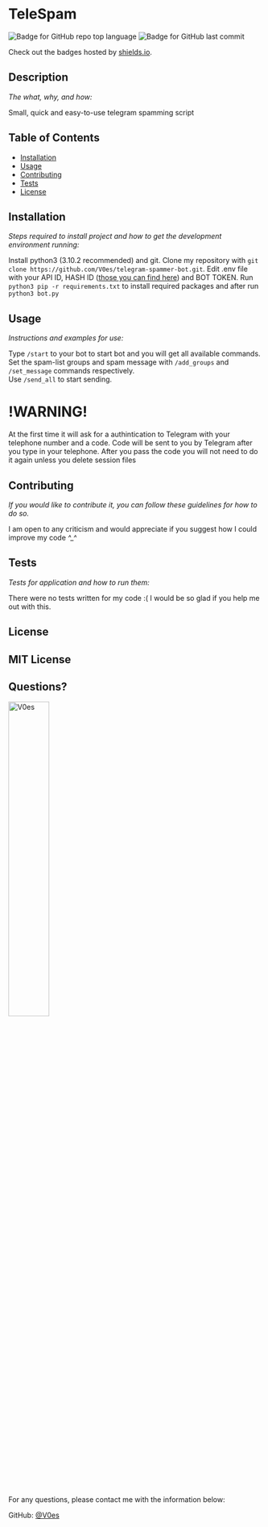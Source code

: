 # TeleSpam

  ![Badge for GitHub repo top language](https://img.shields.io/github/languages/top/V0es/telegram-spammer-bot?style=flat&logo=appveyor) ![Badge for GitHub last commit](https://img.shields.io/github/last-commit/V0es/telegram-spammer-bot?style=flat&logo=appveyor)

  Check out the badges hosted by [shields.io](https://shields.io/).


  ## Description

  *The what, why, and how:*

  Small, quick and easy-to-use telegram spamming script

  ## Table of Contents
  * [Installation](#installation)
  * [Usage](#usage)
  * [Contributing](#contributing)
  * [Tests](#tests)
  * [License](#license)

  ## Installation

  *Steps required to install project and how to get the development environment running:*

  Install python3 (3.10.2 recommended) and git. 
  Clone my repository with `git clone https://github.com/V0es/telegram-spammer-bot.git`.
  Edit .env file with your API ID, HASH ID ([those you can find here](https://my.telegram.org/)) and BOT TOKEN. 
  Run `python3 pip -r requirements.txt` to install required packages and after run `python3 bot.py`

  ## Usage

  *Instructions and examples for use:*

  Type `/start` to your bot to start bot and you will get all available commands.    
  Set the spam-list groups and spam message with `/add_groups` and `/set_message` commands respectively.     
  Use `/send_all` to start sending.   
  # !WARNING! 
  At the first time it will ask for a authintication to Telegram with your telephone number and a code.    Code will be sent to you by Telegram after you type in your     telephone.  After you pass the code you will not need to do it again unless you delete session files

  ## Contributing

  *If you would like to contribute it, you can follow these guidelines for how to do so.*

  I am open to any criticism and would appreciate if you suggest how I could improve my code *^_^*

  ## Tests

  *Tests for application and how to run them:*

  There were no tests written for my code :(
  I would be so glad if you help me out with this.

  ## License


MIT License
---------------
  ## Questions?

  <img src="https://avatars.githubusercontent.com/u/29576918?v=4" alt="V0es" width="40%" />

  For any questions, please contact me with the information below:

  GitHub: [@V0es](https://api.github.com/users/V0es)
